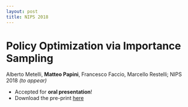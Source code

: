```yaml
---
layout: post
title: NIPS 2018
---
```

# Policy Optimization via Importance Sampling
Alberto Metelli, **Matteo Papini**, Francesco Faccio, Marcello Restelli; NIPS 2018 *(to appear)*

* Accepted for **oral presentation**!
* Download the pre-print [here][1]

[1]:https://arxiv.org/abs/1809.06098



